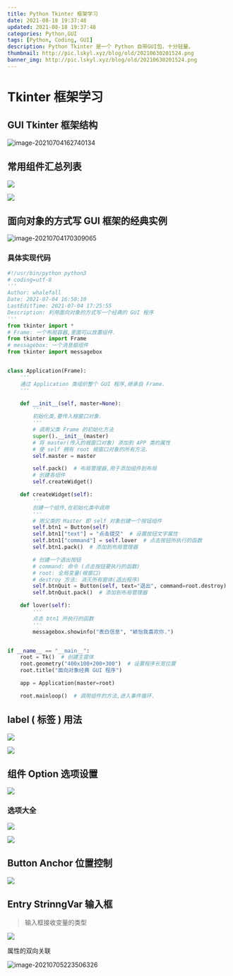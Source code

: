 ```yaml
---
title: Python Tkinter 框架学习
date: 2021-08-18 19:37:48
updated: 2021-08-18 19:37:48
categories: Python,GUI
tags: [Python, Coding, GUI]
description: Python Tkinter 是一个 Python 自带GUI包，十分轻量。
thumbnail: http://pic.lskyl.xyz/blog/old/20210630201524.png
banner_img: http://pic.lskyl.xyz/blog/old/20210630201524.png
---
```


# Tkinter 框架学习

## GUI Tkinter 框架结构

![image-20210704162740134](http://pic.lskyl.xyz/blog/old/20210704162742.png-picsmall)

## 常用组件汇总列表

![](http://pic.lskyl.xyz/blog/old/20210704162352.png-picsmall)

![](http://pic.lskyl.xyz/blog/old/20210704162631.png-picsmall)

## 面向对象的方式写 GUI 框架的经典实例

![image-20210704170309065](http://pic.lskyl.xyz/blog/old/20210704170311.png-picsmall)

### 具体实现代码

```python
#!/usr/bin/python python3
# coding=utf-8
'''
Author: whalefall
Date: 2021-07-04 16:50:10
LastEditTime: 2021-07-04 17:25:55
Description: 利用面向对象的方式写一个经典的 GUI 程序
'''
from tkinter import *
# Frame: 一个布局容器,里面可以放置组件.
from tkinter import Frame
# messagebox: 一个消息框组件
from tkinter import messagebox


class Application(Frame):
    '''
    通过 Application 类组织整个 GUI 程序,继承自 Frame.
    '''

    def __init__(self, master=None):
        '''
        初始化类,要传入根窗口对象.
        '''
        # 调用父类 Frame 的初始化方法
        super().__init__(master)
        # 将 master(传入的根窗口对象) 添加到 APP 类的属性
        # 使 self 拥有 root 根窗口对象的所有方法.
        self.master = master

        self.pack()  # 布局管理器,用于添加组件到布局
        # 创建各组件
        self.createWidget()

    def createWidget(self):
        '''
        创建一个组件,在初始化类中调用
        '''
        # 用父类的 Master 即 self 对象创建一个按钮组件
        self.btn1 = Button(self)
        self.btn1["text"] = "点击提交"  # 设置按钮文字属性
        self.btn1["command"] = self.lover  # 点击按钮所执行的函数
        self.btn1.pack()  # 添加到布局管理器

        # 创建一个退出按钮
        # command: 命令 (点击按钮要执行的函数)
        # root: 全局变量(根窗口)
        # destroy 方法: 消灭所有窗体(退出程序)
        self.btnQuit = Button(self, text="退出", command=root.destroy)
        self.btnQuit.pack()  # 添加到布局管理器

    def lover(self):
        '''
        点击 btn1 所执行的函数
        '''
        messagebox.showinfo("表白信息", "颖怡我喜欢你.")


if __name__ == "__main__":
    root = Tk()  # 创建主窗体
    root.geometry("400x100+200+300")  # 设置程序长宽位置
    root.title("面向对象经典 GUI 程序")

    app = Application(master=root)

    root.mainloop()  # 调用组件的方法,进入事件循环.
```

## label ( 标签 ) 用法

![](http://pic.lskyl.xyz/blog/old/20210704193103.png-picsmall)

![](http://pic.lskyl.xyz/blog/old/20210704193502.png-picsmall)

## 组件 Option 选项设置

![](http://pic.lskyl.xyz/blog/old/20210704203439.png-picsmall)

### 选项大全

![](http://pic.lskyl.xyz/blog/old/20210705220646.png-picsmall)

![](http://pic.lskyl.xyz/blog/old/20210705220636.png-picsmall)

## Button Anchor 位置控制

![](http://pic.lskyl.xyz/blog/old/20210705221052.png-picsmall)

## Entry StrinngVar 输入框

> 输入框接收变量的类型

![](http://pic.lskyl.xyz/blog/old/20210705223051.png-picsmall)

属性的双向关联

![image-20210705223506326](C:\Users\WhaleFall\AppData\Roaming\Typora\typora-user-images\image-20210705223506326.png-picsmall)
